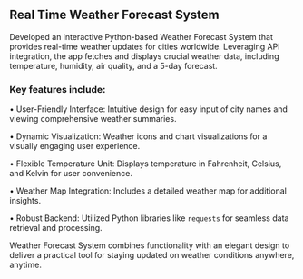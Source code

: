 ## Real Time Weather Forecast System







Developed an interactive Python-based Weather Forecast System that provides real-time weather updates for cities worldwide. Leveraging API integration, the app fetches and displays crucial weather data, including temperature, humidity, air quality, and a 5-day forecast.











### Key features include:



• User-Friendly Interface: Intuitive design for easy input of city names and viewing comprehensive weather summaries.



• Dynamic Visualization: Weather icons and chart visualizations for a visually engaging user experience.



• Flexible Temperature Unit: Displays temperature in Fahrenheit, Celsius, and Kelvin for user convenience.



• Weather Map Integration: Includes a detailed weather map for additional insights.



• Robust Backend: Utilized Python libraries like `requests` for seamless data retrieval and processing.







Weather Forecast System combines functionality with an elegant design to deliver a practical tool for staying updated on weather conditions anywhere, anytime.

